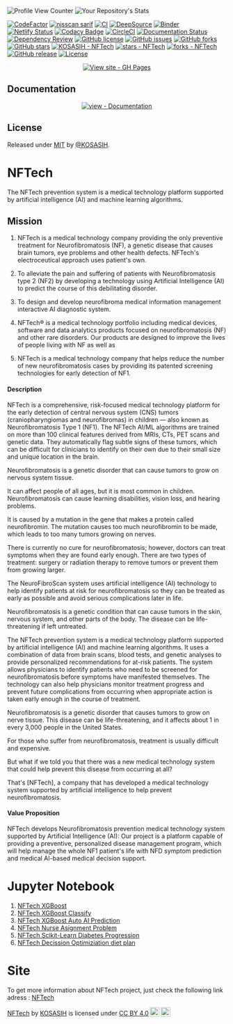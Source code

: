 ![Profile View Counter](https://komarev.com/ghpvc/?username=KOSASIH)
![Your Repository's Stats](https://github-readme-stats.vercel.app/api?username=KOSASIH&show_icons=true)

[![CodeFactor](https://www.codefactor.io/repository/github/kosasih/nftech/badge)](https://www.codefactor.io/repository/github/kosasih/nftech)
[![njsscan sarif](https://github.com/KOSASIH/NFTech/actions/workflows/njsscan.yml/badge.svg)](https://github.com/KOSASIH/NFTech/actions/workflows/njsscan.yml)
[![CI](https://github.com/KOSASIH/NFTech/actions/workflows/NFTech-workflow.yml/badge.svg)](https://github.com/KOSASIH/NFTech/actions/workflows/NFTech-workflow.yml)
[![DeepSource](https://deepsource.io/gh/KOSASIH/NFTech.svg/?label=active+issues&show_trend=true&token=pLHTyfSUYm1wy93iUXY2enzS)](https://deepsource.io/gh/KOSASIH/NFTech/?ref=repository-badge)
[![Binder](https://mybinder.org/badge_logo.svg)](https://mybinder.org/v2/gh/KOSASIH/NFTech/main)
[![Netlify Status](https://api.netlify.com/api/v1/badges/2ff551c0-644d-482e-9b0b-7d0a82aaf3a6/deploy-status)](https://app.netlify.com/sites/nftech/deploys)
[![Codacy Badge](https://app.codacy.com/project/badge/Grade/e8b12e07f3f34c2fa29d6ac64c41c240)](https://www.codacy.com/gh/KOSASIH/NFTech/dashboard?utm_source=github.com&utm_medium=referral&utm_content=KOSASIH/NFTech&utm_campaign=Badge_Grade)
[![CircleCI](https://dl.circleci.com/status-badge/img/gh/KOSASIH/NFTech/tree/main.svg?style=svg)](https://dl.circleci.com/status-badge/redirect/gh/KOSASIH/NFTech/tree/main)
[![Documentation Status](https://readthedocs.org/projects/nftech/badge/?version=latest)](https://nftech.readthedocs.io/en/latest/?badge=latest)
[![Dependency Review](https://github.com/KOSASIH/NFTech/actions/workflows/dependency-review.yml/badge.svg)](https://github.com/KOSASIH/NFTech/actions/workflows/dependency-review.yml)
[![GitHub license](https://img.shields.io/github/license/KOSASIH/NFTech)](https://github.com/KOSASIH/NFTech/blob/main/LICENSE)
[![GitHub issues](https://img.shields.io/github/issues/KOSASIH/NFTech)](https://github.com/KOSASIH/NFTech/issues)
[![GitHub forks](https://img.shields.io/github/forks/KOSASIH/NFTech)](https://github.com/KOSASIH/NFTech/network)
[![GitHub stars](https://img.shields.io/github/stars/KOSASIH/NFTech)](https://github.com/KOSASIH/NFTech/stargazers)
[![KOSASIH - NFTech](https://img.shields.io/static/v1?label=KOSASIH&message=NFTech&color=blue&logo=github)](https://github.com/KOSASIH/NFTech "Go to GitHub repo")
[![stars - NFTech](https://img.shields.io/github/stars/KOSASIH/NFTech?style=social)](https://github.com/KOSASIH/NFTech)
[![forks - NFTech](https://img.shields.io/github/forks/KOSASIH/NFTech?style=social)](https://github.com/KOSASIH/NFTech)
[![GitHub release](https://img.shields.io/github/release/KOSASIH/NFTech?include_prereleases=&sort=semver&color=blue)](https://github.com/KOSASIH/NFTech/releases/)
[![License](https://img.shields.io/badge/License-MIT-blue)](#license)

<div align="center">

[![View site - GH Pages](https://img.shields.io/badge/View_site-GH_Pages-2ea44f?style=for-the-badge)](https://kosasih.github.io/NFTech/)

</div>

## Documentation

<div align="center">

[![view - Documentation](https://img.shields.io/badge/view-Documentation-blue?style=for-the-badge)](/docs/ "Go to project documentation")

</div>

## License

Released under [MIT](/LICENSE) by [@KOSASIH](https://github.com/KOSASIH).

# NFTech

The NFTech prevention system is a medical technology platform supported by artificial intelligence (AI) and machine learning algorithms.

## Mission

1. NFTech is a medical technology company providing the only preventive treatment for Neurofibromatosis (NF), a genetic disease that causes brain tumors, eye problems and other health defects. NFTech's electroceutical approach uses patient's own.

2. To alleviate the pain and suffering of patients with Neurofibromatosis type 2 (NF2) by developing a technology using Artificial Intelligence (AI) to predict the course of this debilitating disorder.

3. To design and develop neurofibroma medical information management interactive AI diagnostic system.

4. NFTech® is a medical technology portfolio including medical devices, software and data analytics products focused on neurofibromatosis (NF) and other rare disorders. Our products are designed to improve the lives of people living with NF as well as

5. NFTech is a medical technology company that helps reduce the number of new neurofibromatosis cases by providing its patented screening technologies for early detection of NF1.

#### Description

NFTech is a comprehensive, risk-focused medical technology platform for the early detection of central nervous system (CNS) tumors (craniopharyngiomas and neurofibromas) in children — also known as Neurofibromatosis Type 1 (NF1). The NFTech AI/ML algorithms are trained on more than 100 clinical features derived from MRIs, CTs, PET scans and genetic data. They automatically flag subtle signs of these tumors, which can be difficult for clinicians to identify on their own due to their small size and unique location in the brain.

Neurofibromatosis is a genetic disorder that can cause tumors to grow on nervous system tissue.

It can affect people of all ages, but it is most common in children. Neurofibromatosis can cause learning disabilities, vision loss, and hearing problems.

It is caused by a mutation in the gene that makes a protein called neurofibromin. The mutation causes too much neurofibromin to be made, which leads to too many tumors growing on nerves.

There is currently no cure for neurofibromatosis; however, doctors can treat symptoms when they are found early enough. There are two types of treatment: surgery or radiation therapy to remove tumors or prevent them from growing larger.

The NeuroFibroScan system uses artificial intelligence (AI) technology to help identify patients at risk for neurofibromatosis so they can be treated as early as possible and avoid serious complications later in life.

Neurofibromatosis is a genetic condition that can cause tumors in the skin, nervous system, and other parts of the body. The disease can be life-threatening if left untreated.

The NFTech prevention system is a medical technology platform supported by artificial intelligence (AI) and machine learning algorithms. It uses a combination of data from brain scans, blood tests, and genetic analyses to provide personalized recommendations for at-risk patients. The system allows physicians to identify patients who need to be screened for neurofibromatosis before symptoms have manifested themselves. The technology can also help physicians monitor treatment progress and prevent future complications from occurring when appropriate action is taken early enough in the course of treatment.

Neurofibromatosis is a genetic disorder that causes tumors to grow on nerve tissue. This disease can be life-threatening, and it affects about 1 in every 3,000 people in the United States.

For those who suffer from neurofibromatosis, treatment is usually difficult and expensive.

But what if we told you that there was a new medical technology system that could help prevent this disease from occurring at all?

That's [NFTech], a company that has developed a medical technology system supported by artificial intelligence to help prevent neurofibromatosis.

#### Value Proposition

NFTech develops Neurofibromatosis prevention medical technology system supported by Artificial Intelligence (AI): Our project is a platform capable of providing a preventive, personalized disease management program, which will help manage the whole NF1 patient's life with NFD symptom prediction and medical AI-based medical decision support.

# Jupyter Notebook

1. [NFTech XGBoost](https://dataplatform.cloud.ibm.com/analytics/notebooks/v2/5815e5d3-0851-43e3-ac69-2c295d379178/view?access_token=0d339af91043575772ed88d37a650eec7059e0b5d468950253f1a3bd292bb926)
2. [NFTech XGBoost Classify](https://dataplatform.cloud.ibm.com/analytics/notebooks/v2/420da0b1-81f4-4565-96ac-b20145710836/view?access_token=4ad1b65e05acdbedbb19777ef6d4d451c0e24e5ada75643588dc69841fef0c1a)
3. [NFTech XGBoost Auto AI Prediction](https://dataplatform.cloud.ibm.com/analytics/notebooks/v2/151b1c68-0288-4843-beb4-22e64887b917/view?access_token=d3f3fe3199928a84014bf7b67eca2233719da73e6d226f7a24d70782dc99e2b6)
4. [NFTech Nurse Asignment Problem](https://dataplatform.cloud.ibm.com/analytics/notebooks/v2/d2d0ce17-0e41-42e0-9f98-5753cd13a83e/view?access_token=6c6875a86f31646ce20746e9c071597299775a47069925bd99deb1dd38c788a9)
5. [NFTech Scikit-Learn Diabetes Progression](https://dataplatform.cloud.ibm.com/analytics/notebooks/v2/5edf055d-5538-4722-9b99-23d9ed993799/view?access_token=710186ed0088033459ce5251ffaaf82a6c48ef6e55ca8d1003cbce3b762fbe7f)
6. [NFTech Decission Optimiziation diet plan](https://dataplatform.cloud.ibm.com/analytics/notebooks/v2/d28dd01b-2dca-4cbb-9b7c-8a991c971d00/view?access_token=cf8f433ddd4d9132cc201b6623fbbc78772a39c8966c10a6a7da67af96526fe4)

# Site

To get more information about NFTech project, just check the following link adress :
[NFTech](https://data.world/kosasih/nftech)

<p xmlns:cc="http://creativecommons.org/ns#" xmlns:dct="http://purl.org/dc/terms/"><a property="dct:title" rel="cc:attributionURL" href="https://github.com/KOSASIH/NFTech">NFTech</a> by <a rel="cc:attributionURL dct:creator" property="cc:attributionName" href="https://github.com/KOSASIH">KOSASIH</a> is licensed under <a href="http://creativecommons.org/licenses/by/4.0/?ref=chooser-v1" target="_blank" rel="license noopener noreferrer" style="display:inline-block;">CC BY 4.0<img style="height:22px!important;margin-left:3px;vertical-align:text-bottom;" src="https://mirrors.creativecommons.org/presskit/icons/cc.svg?ref=chooser-v1"><img style="height:22px!important;margin-left:3px;vertical-align:text-bottom;" src="https://mirrors.creativecommons.org/presskit/icons/by.svg?ref=chooser-v1"></a></p>
